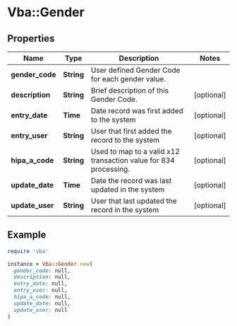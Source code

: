 # Vba::Gender

## Properties

| Name | Type | Description | Notes |
| ---- | ---- | ----------- | ----- |
| **gender_code** | **String** | User defined Gender Code for each gender value. |  |
| **description** | **String** | Brief description of this Gender Code. | [optional] |
| **entry_date** | **Time** | Date record was first added to the system | [optional] |
| **entry_user** | **String** | User that first added the record to the system | [optional] |
| **hipa_a_code** | **String** | Used to map to a valid x12 transaction value for 834 processing. | [optional] |
| **update_date** | **Time** | Date the record was last updated in the system | [optional] |
| **update_user** | **String** | User that last updated the record in the system | [optional] |

## Example

```ruby
require 'vba'

instance = Vba::Gender.new(
  gender_code: null,
  description: null,
  entry_date: null,
  entry_user: null,
  hipa_a_code: null,
  update_date: null,
  update_user: null
)
```

